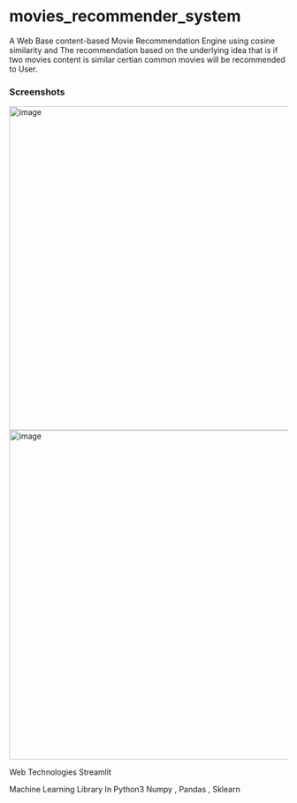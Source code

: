 # movies_recommender_system

A Web Base content-based Movie Recommendation Engine using cosine similarity and The recommendation based on the underlying idea that is if two movies content is similar certian common movies will be recommended to User.

### Screenshots
<img width="586" alt="image" src="https://user-images.githubusercontent.com/70143030/208256984-814f9a86-5f02-4391-9bfe-1baf87af888a.png">
<img width="596" alt="image" src="https://user-images.githubusercontent.com/70143030/208257025-1edb6911-0d37-427a-bef0-2c14d5bc7d70.png">


Web Technologies
Streamlit

Machine Learning Library In Python3
Numpy , Pandas , Sklearn
